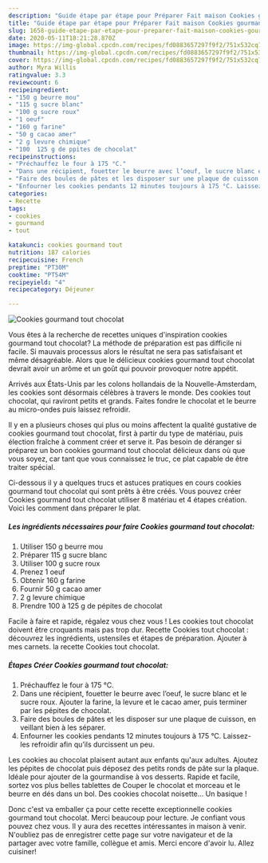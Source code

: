 ```yaml
---
description: "Guide étape par étape pour Préparer Fait maison Cookies gourmand tout chocolat"
title: "Guide étape par étape pour Préparer Fait maison Cookies gourmand tout chocolat"
slug: 1658-guide-etape-par-etape-pour-preparer-fait-maison-cookies-gourmand-tout-chocolat
date: 2020-05-11T18:21:28.870Z
image: https://img-global.cpcdn.com/recipes/fd0883657297f9f2/751x532cq70/cookies-gourmand-tout-chocolat-photo-principale-de-la-recette.jpg
thumbnail: https://img-global.cpcdn.com/recipes/fd0883657297f9f2/751x532cq70/cookies-gourmand-tout-chocolat-photo-principale-de-la-recette.jpg
cover: https://img-global.cpcdn.com/recipes/fd0883657297f9f2/751x532cq70/cookies-gourmand-tout-chocolat-photo-principale-de-la-recette.jpg
author: Myra Willis
ratingvalue: 3.3
reviewcount: 6
recipeingredient:
- "150 g beurre mou"
- "115 g sucre blanc"
- "100 g sucre roux"
- "1 oeuf"
- "160 g farine"
- "50 g cacao amer"
- "2 g levure chimique"
- "100  125 g de ppites de chocolat"
recipeinstructions:
- "Préchauffez le four à 175 °C."
- "Dans une récipient, fouetter le beurre avec l’oeuf, le sucre blanc et le sucre roux. Ajouter la farine, la levure et le cacao amer, puis terminer par les pépites de chocolat."
- "Faire des boules de pâtes et les disposer sur une plaque de cuisson, en veillant bien à les séparer."
- "Enfourner les cookies pendants 12 minutes toujours à 175 °C. Laissez-les refroidir afin qu’ils durcissent un peu."
categories:
- Recette
tags:
- cookies
- gourmand
- tout

katakunci: cookies gourmand tout 
nutrition: 187 calories
recipecuisine: French
preptime: "PT30M"
cooktime: "PT54M"
recipeyield: "4"
recipecategory: Déjeuner

---
```



![Cookies gourmand tout chocolat](https://img-global.cpcdn.com/recipes/fd0883657297f9f2/751x532cq70/cookies-gourmand-tout-chocolat-photo-principale-de-la-recette.jpg)

Vous êtes à la recherche de recettes uniques d'inspiration cookies gourmand tout chocolat? La méthode de préparation est pas difficile ni facile. Si mauvais processus alors le résultat ne sera pas satisfaisant et même désagréable. Alors que le délicieux cookies gourmand tout chocolat devrait avoir un arôme et un goût qui pouvoir provoquer notre appétit.

Arrivés aux États-Unis par les colons hollandais de la Nouvelle-Amsterdam, les cookies sont désormais célèbres à travers le monde. Des cookies tout chocolat, qui raviront petits et grands. Faites fondre le chocolat et le beurre au micro-ondes puis laissez refroidir.

Il y en a plusieurs choses qui plus ou moins affectent la qualité gustative de cookies gourmand tout chocolat, first à partir du type de matériau, puis élection fraîche à comment créer et serve it. Pas besoin de déranger si préparez un bon cookies gourmand tout chocolat délicieux dans où que vous soyez, car tant que vous connaissez le truc, ce plat capable de être traiter spécial.


Ci-dessous il y a quelques trucs et astuces pratiques en cours cookies gourmand tout chocolat qui sont prêts à être créés. Vous pouvez créer Cookies gourmand tout chocolat utiliser 8 matériau et 4 étapes création. Voici les comment dans préparer le plat.

<!--inarticleads1-->

##### Les ingrédients nécessaires pour faire Cookies gourmand tout chocolat:

1. Utiliser 150 g beurre mou
1. Préparer 115 g sucre blanc
1. Utiliser 100 g sucre roux
1. Prenez 1 oeuf
1. Obtenir 160 g farine
1. Fournir 50 g cacao amer
1.  2 g levure chimique
1. Prendre 100 à 125 g de pépites de chocolat


Facile à faire et rapide, régalez vous chez vous ! Les cookies tout chocolat doivent être croquants mais pas trop dur. Recette Cookies tout chocolat : découvrez les ingrédients, ustensiles et étapes de préparation. Ajouter à mes carnets. la recette Cookies tout chocolat. 

<!--inarticleads2-->

##### Étapes Créer Cookies gourmand tout chocolat:

1. Préchauffez le four à 175 °C.
1. Dans une récipient, fouetter le beurre avec l’oeuf, le sucre blanc et le sucre roux. Ajouter la farine, la levure et le cacao amer, puis terminer par les pépites de chocolat.
1. Faire des boules de pâtes et les disposer sur une plaque de cuisson, en veillant bien à les séparer.
1. Enfourner les cookies pendants 12 minutes toujours à 175 °C. Laissez-les refroidir afin qu’ils durcissent un peu.


Les cookies au chocolat plaisent autant aux enfants qu&#39;aux adultes. Ajoutez les pépites de chocolat puis déposez des petits ronds de pâte sur la plaque. Idéale pour ajouter de la gourmandise à vos desserts. Rapide et facile, sortez vos plus belles tablettes de Couper le chocolat et morceau et le beurre en dés dans un bol. Des cookies chocolat noisette… Un basique ! 


Donc c'est va emballer ça pour cette recette exceptionnelle cookies gourmand tout chocolat. Merci beaucoup pour lecture. Je confiant vous pouvez chez vous. Il y aura des recettes  intéressantes in maison à venir. N'oubliez pas de enregistrer cette page sur votre navigateur et de la partager avec votre famille, collègue et amis. Merci encore d'avoir lu. Allez cuisiner!
